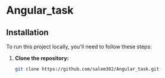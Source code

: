 # Angular_task

## Installation

To run this project locally, you'll need to follow these steps:

1. **Clone the repository:**
   ```bash
   git clone https://github.com/salem382/Angular_task.git



